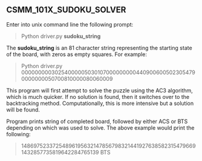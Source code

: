 ## CSMM_101X_SUDOKU_SOLVER

Enter into unix command line the following prompt:

> Python driver.py **sudoku_string**

The **sudoku_string** is an 81 character string representing the starting state of the board, with zeros as empty squares. For example:

> Python driver.py 000000000302540000050301070000000004409006005023054790000000050700810000080060009

This program will first attempt to solve the puzzle using the AC3 algorithm, which is much quicker. If no solution is found, then it switches over to the backtracking method. Computationally, this is more intensive but a solution will be found.

Program prints string of completed board, followed by either ACS or BTS depending on which was used to solve. The above example would print the following:

> 148697523372548961956321478567983214419276385823154796691432857735819642284765139 BTS
